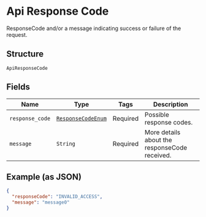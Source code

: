 
# Api Response Code

ResponseCode and/or a message indicating success or failure of the request.

## Structure

`ApiResponseCode`

## Fields

| Name | Type | Tags | Description |
|  --- | --- | --- | --- |
| `response_code` | [`ResponseCodeEnum`](../../doc/models/response-code-enum.md) | Required | Possible response codes. |
| `message` | `String` | Required | More details about the responseCode received. |

## Example (as JSON)

```json
{
  "responseCode": "INVALID_ACCESS",
  "message": "message0"
}
```

